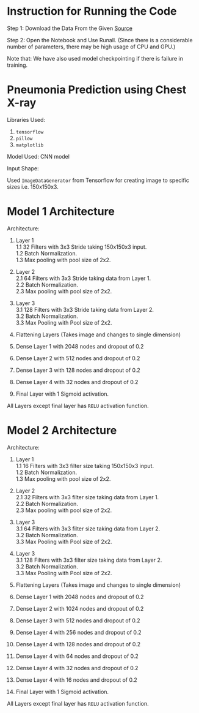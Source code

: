 
# Instruction for Running the Code

Step 1: Download the Data From the Given [Source](https://www.kaggle.com/datasets/paultimothymooney/chest-xray-pneumonia)<br>

Step 2: Open the Notebook and Use Runall. (Since there is a considerable number of parameters, there may be high usage of CPU and GPU.)<br>

Note that: We have also used model checkpointing if there is failure in training.

# Pneumonia Prediction using Chest X-ray

Libraries Used:

1. `tensorflow`
2. `pillow`
3. `matplotlib`


Model Used: CNN model

Input Shape:

Used `ImageDataGenerator` from Tensorflow for creating image to specific sizes i.e. 150x150x3.

# Model 1 Architecture
Architecture:

1. Layer 1 <br>
    1.1 32 Filters with 3x3 Stride taking 150x150x3 input.<br>
    1.2 Batch Normalization. <br>
    1.3 Max pooling with pool size of 2x2.<br>
    
2. Layer 2<br>
   2.1 64 Filters with 3x3 Stride taking data from Layer 1.<br>
   2.2 Batch Normalization. <br>
   2.3 Max pooling with pool size of 2x2.<br>
   
3. Layer 3<br>
    3.1 128 Filters with 3x3 Stride taking data from Layer 2.<br>
    3.2 Batch Normalization. <br>
    3.3 Max Pooling with Pool size of 2x2.<br>

4. Flattening Layers (Takes image and changes to single dimension)

5. Dense Layer 1 with 2048 nodes and dropout of 0.2

6. Dense Layer 2 with 512 nodes and dropout of 0.2

7. Dense Layer 3 with 128 nodes and dropout of 0.2

8. Dense Layer 4 with 32 nodes and dropout of 0.2

9. Final Layer with 1 Sigmoid activation.

All Layers except final layer has `RELU` activation function.

# Model 2 Architecture

Architecture:

1. Layer 1 <br>
    1.1 16 Filters with 3x3 filter size taking 150x150x3 input.<br>
    1.2 Batch Normalization. <br>
    1.3 Max pooling with pool size of 2x2.<br>
    
2. Layer 2<br>
   2.1 32 Filters with 3x3 filter size taking data from Layer 1.<br>
   2.2 Batch Normalization. <br>
   2.3 Max pooling with pool size of 2x2.<br>
   
3. Layer 3<br>
    3.1 64 Filters with 3x3 filter size taking data from Layer 2.<br>
    3.2 Batch Normalization. <br>
    3.3 Max Pooling with Pool size of 2x2.<br>

4. Layer 3<br>
    3.1 128 Filters with 3x3 filter size taking data from Layer 2.<br>
    3.2 Batch Normalization. <br>
    3.3 Max Pooling with Pool size of 2x2.<br>

5. Flattening Layers (Takes image and changes to single dimension)

6. Dense Layer 1 with 2048 nodes and dropout of 0.2

7. Dense Layer 2 with 1024 nodes and dropout of 0.2

8. Dense Layer 3 with 512 nodes and dropout of 0.2

9. Dense Layer 4 with 256 nodes and dropout of 0.2

10. Dense Layer 4 with 128 nodes and dropout of 0.2

11. Dense Layer 4 with 64 nodes and dropout of 0.2

12. Dense Layer 4 with 32 nodes and dropout of 0.2

13. Dense Layer 4 with 16 nodes and dropout of 0.2

14. Final Layer with 1 Sigmoid activation.

All Layers except final layer has `RELU` activation function.




